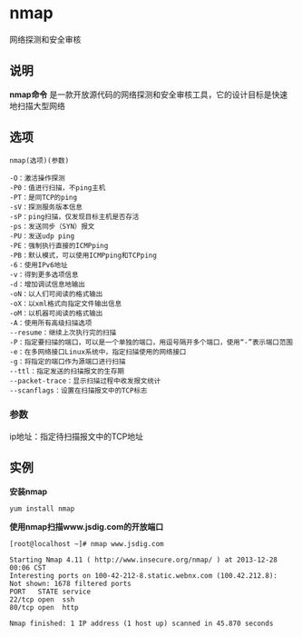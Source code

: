 nmap
===

网络探测和安全审核

## 说明

**nmap命令** 是一款开放源代码的网络探测和安全审核工具，它的设计目标是快速地扫描大型网络

## 选项

```
nmap(选项)(参数)
```

  

```
-O：激活操作探测
-P0：值进行扫描，不ping主机
-PT：是同TCP的ping
-sV：探测服务版本信息
-sP：ping扫描，仅发现目标主机是否存活
-ps：发送同步（SYN）报文
-PU：发送udp ping
-PE：强制执行直接的ICMPping
-PB：默认模式，可以使用ICMPping和TCPping
-6：使用IPv6地址
-v：得到更多选项信息
-d：增加调试信息地输出
-oN：以人们可阅读的格式输出
-oX：以xml格式向指定文件输出信息
-oM：以机器可阅读的格式输出
-A：使用所有高级扫描选项
--resume：继续上次执行完的扫描
-P：指定要扫描的端口，可以是一个单独的端口，用逗号隔开多个端口，使用“-”表示端口范围
-e：在多网络接口Linux系统中，指定扫描使用的网络接口
-g：将指定的端口作为源端口进行扫描
--ttl：指定发送的扫描报文的生存期
--packet-trace：显示扫描过程中收发报文统计
--scanflags：设置在扫描报文中的TCP标志
```

### 参数  

ip地址：指定待扫描报文中的TCP地址

## 实例

 **安装nmap** 

```
yum install nmap
```

 **使用nmap扫描www.jsdig.com的开放端口** 

```
[root@localhost ~]# nmap www.jsdig.com

Starting Nmap 4.11 ( http://www.insecure.org/nmap/ ) at 2013-12-28 00:06 CST
Interesting ports on 100-42-212-8.static.webnx.com (100.42.212.8):
Not shown: 1678 filtered ports
PORT   STATE service
22/tcp open  ssh
80/tcp open  http

Nmap finished: 1 IP address (1 host up) scanned in 45.870 seconds
```


